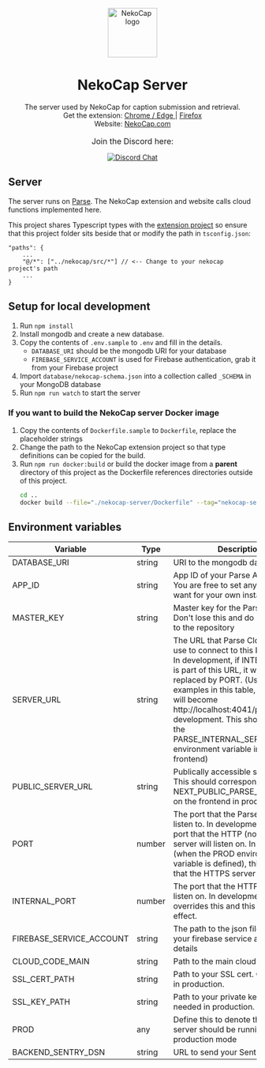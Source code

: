 <p align="center">
    <a href="https://nekocap.com/" target="_blank" rel="noopener">
        <img src="https://user-images.githubusercontent.com/314281/102780389-cc03ed00-43d0-11eb-87c3-6d50a2ab5752.png" width="100" alt="NekoCap logo">
    </a>
</p>

<h1 align="center">NekoCap Server</h1>
<div align="center">
The server used by NekoCap for caption submission and retrieval.
<br/>
Get the extension:
<a href="https://chrome.google.com/webstore/detail/nekocap/gmopgnhbhiniibbiilmbjilcmgaocokj" target="_blank" rel="noopener">
        Chrome / Edge
</a> | 
<a href="https://addons.mozilla.org/en-US/firefox/addon/nekocap/" target="_blank" rel="noopener">
        Firefox
</a>
<br/>
Website:
<a href="https://nekocap.com/" target="_blank" rel="noopener">
        NekoCap.com
</a>
</div>
<br/>
<div align="center"><font size="3">Join the Discord here:</font></div>
<div align="center">

[![Discord Chat](https://img.shields.io/discord/760819014514638888.svg)](https://discord.gg/xZ9YEXY5pd)

</div>

## Server

The server runs on [Parse](https://github.com/parse-community/parse-server). The
NekoCap extension and website calls cloud functions implemented here.

This project shares Typescript types with the
[extension project](https://github.com/nopol10/nekocap) so ensure that this
project folder sits beside that or modify the path in `tsconfig.json`:

```
"paths": {
    ...
    "@/*": ["../nekocap/src/*"] // <-- Change to your nekocap project's path
    ...
}
```

## Setup for local development

1. Run `npm install`
1. Install mongodb and create a new database.
1. Copy the contents of `.env.sample` to `.env` and fill in the details.
   - `DATABASE_URI` should be the mongodb URI for your database
   - `FIREBASE_SERVICE_ACCOUNT` is used for Firebase authentication, grab it
     from your Firebase project
1. Import `database/nekocap-schema.json` into a collection called `_SCHEMA` in
   your MongoDB database
1. Run `npm run watch` to start the server

### If you want to build the NekoCap server Docker image

1. Copy the contents of `Dockerfile.sample` to `Dockerfile`, replace the
   placeholder strings
1. Change the path to the NekoCap extension project so that type definitions can
   be copied for the build.
1. Run `npm run docker:build` or build the docker image from a **parent**
   directory of this project as the Dockerfile references directories outside of
   this project.
   ```sh
   cd ..
   docker build --file="./nekocap-server/Dockerfile" --tag="nekocap-server" .
   ```

## Environment variables

| Variable                 | Type   | Description                                                                                                                                                                                                                                                                                                                                              | Example                                            |
| ------------------------ | ------ | -------------------------------------------------------------------------------------------------------------------------------------------------------------------------------------------------------------------------------------------------------------------------------------------------------------------------------------------------------- | -------------------------------------------------- |
| DATABASE_URI             | string | URI to the mongodb database.                                                                                                                                                                                                                                                                                                                             | mongodb://username:password@localhost/databaseName |
| APP_ID                   | string | App ID of your Parse Application. You are free to set any name you want for your own instance.                                                                                                                                                                                                                                                           |
| MASTER_KEY               | string | Master key for the Parse server. Don't lose this and do NOT commit to the repository                                                                                                                                                                                                                                                                     |
| SERVER_URL               | string | The URL that Parse Cloud Code will use to connect to this Parse server. In development, if INTERNAL_PORT is part of this URL, it will be replaced by PORT. (Using the examples in this table, SERVER_URL will become http://localhost:4041/parse in development. This should also be the PARSE_INTERNAL_SERVER_URL environment variable in the frontend) | http://localhost:4042/parse                        |
| PUBLIC_SERVER_URL        | string | Publically accessible server URL. This should correspond to NEXT_PUBLIC_PARSE_SERVER_URL on the frontend in production.                                                                                                                                                                                                                                  | https://api.mynekocapinstance.com/parse            |
| PORT                     | number | The port that the Parse server will listen to. In development, this is the port that the HTTP (not HTTPS) server will listen on. In production (when the PROD environment variable is defined), this is the port that the HTTPS server will listen on.                                                                                                   | 4041                                               |
| INTERNAL_PORT            | number | The port that the HTTP server will listen on. In development, PORT overrides this and this has no effect.                                                                                                                                                                                                                                                | 4042                                               |
| FIREBASE_SERVICE_ACCOUNT | string | The path to the json file containing your firebase service account details                                                                                                                                                                                                                                                                               | "firebase-service-account-key.json"                |
| CLOUD_CODE_MAIN          | string | Path to the main cloud code JS file                                                                                                                                                                                                                                                                                                                      | dist/cloud.js                                      |
| SSL_CERT_PATH            | string | Path to your SSL cert. Only needed in production.                                                                                                                                                                                                                                                                                                        | /path/to/your/cert/cert.pem                        |
| SSL_KEY_PATH             | string | Path to your private key. Only needed in production.                                                                                                                                                                                                                                                                                                     | /path/to/your/cert/key.pem                         |
| PROD                     | any    | Define this to denote that the server should be running in production mode                                                                                                                                                                                                                                                                               |                                                    |
| BACKEND_SENTRY_DSN       | string | URL to send your Sentry events                                                                                                                                                                                                                                                                                                                           |                                                    |
